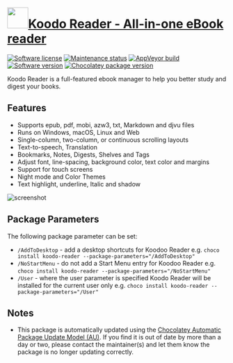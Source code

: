 # [<img src="https://cdn.jsdelivr.net/gh/dgalbraith/chocolatey-packages@d1474eaa642bfb53bc936d7c15ddfdff8b6e6ed2/icons/koodo-reader.png" width="48" height="48" />Koodo Reader - All-in-one eBook reader](https://chocolatey.org/packages/koodo-reader)

[![Software license](https://img.shields.io/github/license/troyeguo/koodo-reader)](https://github.com/troyeguo/koodo-reader/blob/master/LICENSE)
[![Maintenance status](https://img.shields.io/badge/maintained%3F-yes-green.svg)](https://gitHub.com/dgalbraith/chocolatey-packages/graphs/commit-activity)
[![AppVeyor build](https://img.shields.io/appveyor/ci/dgalbraith/chocolatey-packages)](https://ci.appveyor.com/project/dgalbraith/chocolatey-packages)
[![Software version](https://img.shields.io/badge/Source-v1.9.5-blue.svg)](https://github.com/troyeguo/koodo-reader/releases/tag/v1.9.5)
[![Chocolatey package version](https://img.shields.io/chocolatey/v/koodo-reader?label=Chocolatey)](https://chocolatey.org/packages/koodo-reader)

Koodo Reader is a full-featured ebook manager to help you better study and digest your books.

## Features

* Supports epub, pdf, mobi, azw3, txt, Markdown and djvu files
* Runs on Windows, macOS, Linux and Web
* Single-column, two-column, or continuous scrolling layouts
* Text-to-speech, Translation
* Bookmarks, Notes, Digests, Shelves and Tags
* Adjust font, line-spacing, background color, text color and margins
* Support for touch screens
* Night mode and Color Themes
* Text highlight, underline, Italic and shadow

![screenshot](https://cdn.jsdelivr.net/gh/dgalbraith/chocolatey-packages@d1474eaa642bfb53bc936d7c15ddfdff8b6e6ed2/automatic/koodo/screenshot.png)

## Package Parameters

The following package parameter can be set:

* `/AddToDesktop` - add a desktop shortcuts for Koodoo Reader
e.g. `choco install koodo-reader --package-parameters="/AddToDesktop"`
* `/NoStartMenu` - do not add a Start Menu entry for Koodoo Reader
e.g. `choco install koodo-reader --package-parameters="/NoStartMenu"`
* `/User` - where the user parameter is specified Koodo Reader will be installed for the current user only
e.g. `choco install koodo-reader --package-parameters="/User"`

## Notes

* This package is automatically updated using the [Chocolatey Automatic Package Update Model (AU)](https://github.com/majkinetor/au/blob/master/README.md).
If you find it is out of date by more than a day or two, please contact the maintainer(s) and let them know the package is no longer updating correctly.
